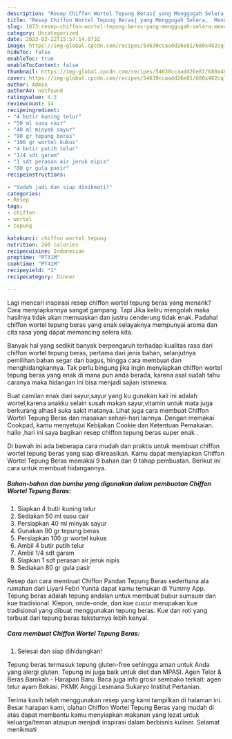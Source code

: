 ```yaml
---
description: "Resep Chiffon Wortel Tepung Beras{ yang Menggugah Selera,  Menu Buat lebaran"
title: "Resep Chiffon Wortel Tepung Beras{ yang Menggugah Selera,  Menu Buat lebaran"
slug: 1073-resep-chiffon-wortel-tepung-beras-yang-menggugah-selera-menu-buat-lebaran
category: Uncategorized
date: 2023-03-22T15:57:14.073Z
image: https://img-global.cpcdn.com/recipes/54630ccaadd26e81/680x482cq70/chiffon-wortel-tepung-beras-foto-resep-utama.jpg
hideToc: false
enableToc: true
enableTocContent: false
thumbnail: https://img-global.cpcdn.com/recipes/54630ccaadd26e81/680x482cq70/chiffon-wortel-tepung-beras-foto-resep-utama.jpg
cover: https://img-global.cpcdn.com/recipes/54630ccaadd26e81/680x482cq70/chiffon-wortel-tepung-beras-foto-resep-utama.jpg
author: Admin
authorAv: notfound
ratingvalue: 4.3
reviewcount: 14
recipeingredient:
- "4 butir kuning telur"
- "50 ml susu cair"
- "40 ml minyak sayur"
- "90 gr tepung beras"
- "100 gr wortel kukus"
- "4 butir putih telur"
- "1/4 sdt garam"
- "1 sdt perasan air jeruk nipis"
- "80 gr gula pasir"
recipeinstructions:

- "Sudah jadi dan siap dinikmati!"
categories:
- Resep
tags:
- chiffon
- wortel
- tepung

katakunci: chiffon wortel tepung 
nutrition: 260 calories
recipecuisine: Indonesian
preptime: "PT31M"
cooktime: "PT41M"
recipeyield: "1"
recipecategory: Dinner

---
```



Lagi mencari inspirasi resep chiffon wortel tepung beras yang menarik? Cara menyiapkannya sangat gampang. Tapi Jika keliru mengolah maka hasilnya tidak akan memuaskan dan justru cenderung tidak enak. Padahal chiffon wortel tepung beras yang enak selayaknya mempunyai aroma dan cita rasa yang dapat memancing selera kita.


Banyak hal yang sedikit banyak berpengaruh terhadap kualitas rasa dari chiffon wortel tepung beras, pertama dari jenis bahan, selanjutnya pemilihan bahan segar dan bagus, hingga cara membuat dan menghidangkannya. Tak perlu bingung jika ingin menyiapkan chiffon wortel tepung beras yang enak di mana pun anda berada, karena asal sudah tahu caranya maka hidangan ini bisa menjadi sajian istimewa.

Buat camilan enak dari sayur,sayur yang ku gunakan kali ini adalah wortel,karena anakku selain susah makan sayur,vitamin untuk mata juga berkurang alhasil suka sakit matanya. Lihat juga cara membuat Chiffon Wortel Tepung Beras dan masakan sehari-hari lainnya. Dengan memakai Cookpad, kamu menyetujui Kebijakan Cookie dan Ketentuan Pemakaian. hallo ,hari ini saya bagikan resep chiffon tepung beras super enak .


Di bawah ini ada beberapa cara mudah dan praktis untuk membuat chiffon wortel tepung beras yang siap dikreasikan. Kamu dapat menyiapkan Chiffon Wortel Tepung Beras memakai 9 bahan dan 0 tahap pembuatan. Berikut ini cara untuk membuat hidangannya.

<!--inarticleads1-->

##### Bahan-bahan dan bumbu yang digunakan dalam pembuatan Chiffon Wortel Tepung Beras:

1. Siapkan 4 butir kuning telur
1. Sediakan 50 ml susu cair
1. Persiapkan 40 ml minyak sayur
1. Gunakan 90 gr tepung beras
1. Persiapkan 100 gr wortel kukus
1. Ambil 4 butir putih telur
1. Ambil 1/4 sdt garam
1. Siapkan 1 sdt perasan air jeruk nipis
1. Sediakan 80 gr gula pasir


Resep dan cara membuat Chiffon Pandan Tepung Beras sederhana ala rumahan dari Liyani Febri Yunita dapat kamu temukan di Yummy App. Tepung beras adalah tepung andalan untuk membuat bubur sumsum dan kue tradisional. Klepon, onde-onde, dan kue cucur merupakan kue tradisional yang dibuat menggunakan tepung beras. Kue dan roti yang terbuat dari tepung beras teksturnya lebih kenyal. 

<!--inarticleads2-->

##### Cara membuat Chiffon Wortel Tepung Beras:


1. Selesai dan siap dihidangkan!

Tepung beras termasuk tepung gluten-free sehingga aman untuk Anda yang alergi gluten. Tepung ini juga baik untuk diet dan MPASI. Agen Telor &amp; Beras Barokah - Harapan Baru. Baca juga info grosir sembako terkait: agen telur ayam Bekasi. PKMK Anggi Lesmana Sukaryo Institut Pertanian. 

Terima kasih telah menggunakan resep yang kami tampilkan di halaman ini. Besar harapan kami, olahan Chiffon Wortel Tepung Beras yang mudah di atas dapat membantu kamu menyiapkan makanan yang lezat untuk keluarga/teman ataupun menjadi inspirasi dalam berbisnis kuliner. Selamat menikmati
